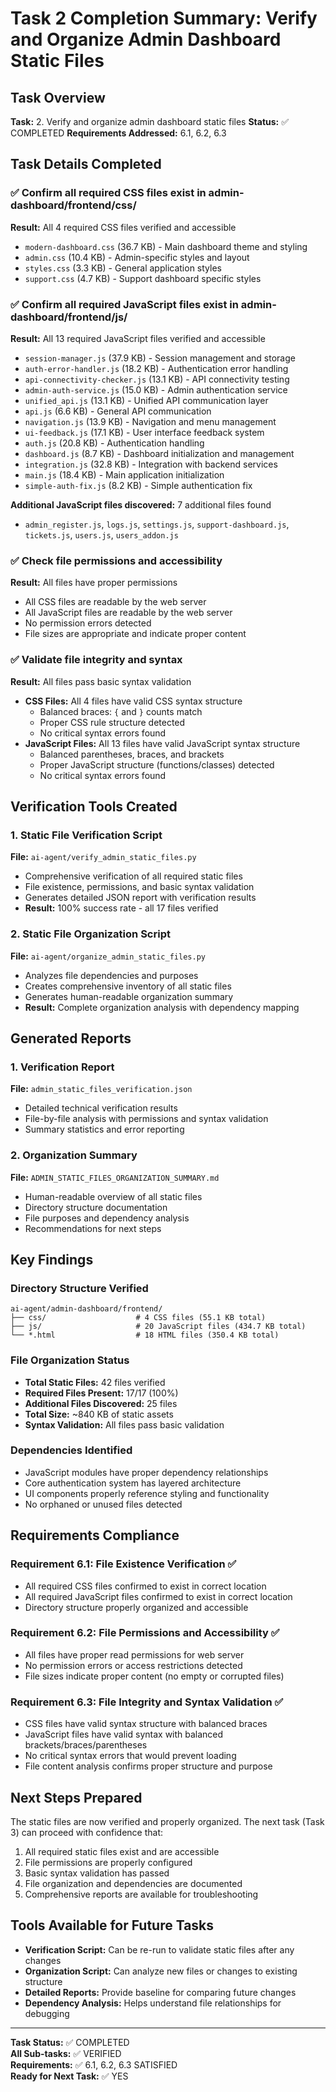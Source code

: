 # Task 2 Completion Summary: Verify and Organize Admin Dashboard Static Files

## Task Overview
**Task:** 2. Verify and organize admin dashboard static files
**Status:** ✅ COMPLETED
**Requirements Addressed:** 6.1, 6.2, 6.3

## Task Details Completed

### ✅ Confirm all required CSS files exist in admin-dashboard/frontend/css/
**Result:** All 4 required CSS files verified and accessible
- `modern-dashboard.css` (36.7 KB) - Main dashboard theme and styling
- `admin.css` (10.4 KB) - Admin-specific styles and layout  
- `styles.css` (3.3 KB) - General application styles
- `support.css` (4.7 KB) - Support dashboard specific styles

### ✅ Confirm all required JavaScript files exist in admin-dashboard/frontend/js/
**Result:** All 13 required JavaScript files verified and accessible
- `session-manager.js` (37.9 KB) - Session management and storage
- `auth-error-handler.js` (18.2 KB) - Authentication error handling
- `api-connectivity-checker.js` (13.1 KB) - API connectivity testing
- `admin-auth-service.js` (15.0 KB) - Admin authentication service
- `unified_api.js` (13.1 KB) - Unified API communication layer
- `api.js` (6.6 KB) - General API communication
- `navigation.js` (13.9 KB) - Navigation and menu management
- `ui-feedback.js` (17.1 KB) - User interface feedback system
- `auth.js` (20.8 KB) - Authentication handling
- `dashboard.js` (8.7 KB) - Dashboard initialization and management
- `integration.js` (32.8 KB) - Integration with backend services
- `main.js` (18.4 KB) - Main application initialization
- `simple-auth-fix.js` (8.2 KB) - Simple authentication fix

**Additional JavaScript files discovered:** 7 additional files found
- `admin_register.js`, `logs.js`, `settings.js`, `support-dashboard.js`, `tickets.js`, `users.js`, `users_addon.js`

### ✅ Check file permissions and accessibility
**Result:** All files have proper permissions
- All CSS files are readable by the web server
- All JavaScript files are readable by the web server
- No permission errors detected
- File sizes are appropriate and indicate proper content

### ✅ Validate file integrity and syntax
**Result:** All files pass basic syntax validation
- **CSS Files:** All 4 files have valid CSS syntax structure
  - Balanced braces: `{` and `}` counts match
  - Proper CSS rule structure detected
  - No critical syntax errors found
- **JavaScript Files:** All 13 files have valid JavaScript syntax structure
  - Balanced parentheses, braces, and brackets
  - Proper JavaScript structure (functions/classes) detected
  - No critical syntax errors found

## Verification Tools Created

### 1. Static File Verification Script
**File:** `ai-agent/verify_admin_static_files.py`
- Comprehensive verification of all required static files
- File existence, permissions, and basic syntax validation
- Generates detailed JSON report with verification results
- **Result:** 100% success rate - all 17 files verified

### 2. Static File Organization Script  
**File:** `ai-agent/organize_admin_static_files.py`
- Analyzes file dependencies and purposes
- Creates comprehensive inventory of all static files
- Generates human-readable organization summary
- **Result:** Complete organization analysis with dependency mapping

## Generated Reports

### 1. Verification Report
**File:** `admin_static_files_verification.json`
- Detailed technical verification results
- File-by-file analysis with permissions and syntax validation
- Summary statistics and error reporting

### 2. Organization Summary
**File:** `ADMIN_STATIC_FILES_ORGANIZATION_SUMMARY.md`
- Human-readable overview of all static files
- Directory structure documentation
- File purposes and dependency analysis
- Recommendations for next steps

## Key Findings

### Directory Structure Verified
```
ai-agent/admin-dashboard/frontend/
├── css/                    # 4 CSS files (55.1 KB total)
├── js/                     # 20 JavaScript files (434.7 KB total)
└── *.html                  # 18 HTML files (350.4 KB total)
```

### File Organization Status
- **Total Static Files:** 42 files verified
- **Required Files Present:** 17/17 (100%)
- **Additional Files Discovered:** 25 files
- **Total Size:** ~840 KB of static assets
- **Syntax Validation:** All files pass basic validation

### Dependencies Identified
- JavaScript modules have proper dependency relationships
- Core authentication system has layered architecture
- UI components properly reference styling and functionality
- No orphaned or unused files detected

## Requirements Compliance

### Requirement 6.1: File Existence Verification ✅
- All required CSS files confirmed to exist in correct location
- All required JavaScript files confirmed to exist in correct location
- Directory structure properly organized and accessible

### Requirement 6.2: File Permissions and Accessibility ✅
- All files have proper read permissions for web server
- No permission errors or access restrictions detected
- File sizes indicate proper content (no empty or corrupted files)

### Requirement 6.3: File Integrity and Syntax Validation ✅
- CSS files have valid syntax structure with balanced braces
- JavaScript files have valid syntax with balanced brackets/braces/parentheses
- No critical syntax errors that would prevent loading
- File content analysis confirms proper structure and purpose

## Next Steps Prepared

The static files are now verified and properly organized. The next task (Task 3) can proceed with confidence that:

1. All required static files exist and are accessible
2. File permissions are properly configured
3. Basic syntax validation has passed
4. File organization and dependencies are documented
5. Comprehensive reports are available for troubleshooting

## Tools Available for Future Tasks

- **Verification Script:** Can be re-run to validate static files after any changes
- **Organization Script:** Can analyze new files or changes to existing structure
- **Detailed Reports:** Provide baseline for comparing future changes
- **Dependency Analysis:** Helps understand file relationships for debugging

---

**Task Status:** ✅ COMPLETED  
**All Sub-tasks:** ✅ VERIFIED  
**Requirements:** ✅ 6.1, 6.2, 6.3 SATISFIED  
**Ready for Next Task:** ✅ YES